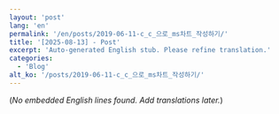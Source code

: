 ```yaml
---
layout: 'post'
lang: 'en'
permalink: '/en/posts/2019-06-11-c_c_으로_ms차트_작성하기/'
title: '[2025-08-13] - Post'
excerpt: 'Auto-generated English stub. Please refine translation.'
categories:
  - 'Blog'
alt_ko: '/posts/2019-06-11-c_c_으로_ms차트_작성하기/'
---
```


(*No embedded English lines found. Add translations later.*)
